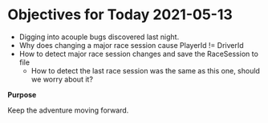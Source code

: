 # Objectives for Today 2021-05-13

- Digging into acouple bugs discovered last night.
- Why does changing a major race session cause PlayerId != DriverId
- How to detect major race session changes and save the RaceSession to file
  - How to detect the last race session was the same as this one, should we worry about it?

**Purpose**

Keep the adventure moving forward.

